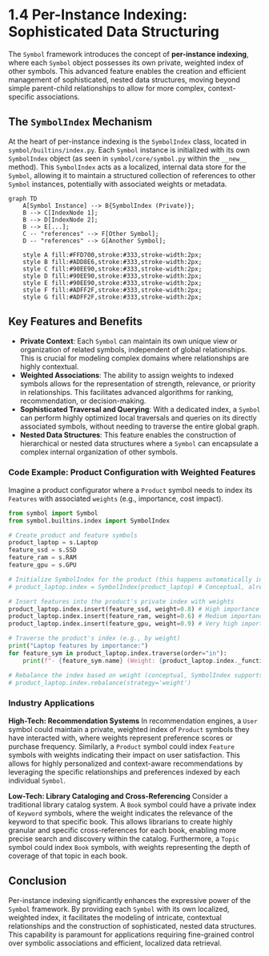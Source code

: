 # 1.4 Per-Instance Indexing: Sophisticated Data Structuring

The `Symbol` framework introduces the concept of **per-instance indexing**, where each `Symbol` object possesses its own private, weighted index of other symbols. This advanced feature enables the creation and efficient management of sophisticated, nested data structures, moving beyond simple parent-child relationships to allow for more complex, context-specific associations.

## The `SymbolIndex` Mechanism

At the heart of per-instance indexing is the `SymbolIndex` class, located in `symbol/builtins/index.py`. Each `Symbol` instance is initialized with its own `SymbolIndex` object (as seen in `symbol/core/symbol.py` within the `__new__` method). This `SymbolIndex` acts as a localized, internal data store for the `Symbol`, allowing it to maintain a structured collection of references to other `Symbol` instances, potentially with associated weights or metadata.

```mermaid
graph TD
    A[Symbol Instance] --> B{SymbolIndex (Private)};
    B --> C[IndexNode 1];
    B --> D[IndexNode 2];
    B --> E[...];
    C -- "references" --> F[Other Symbol];
    D -- "references" --> G[Another Symbol];

    style A fill:#FFD700,stroke:#333,stroke-width:2px;
    style B fill:#ADD8E6,stroke:#333,stroke-width:2px;
    style C fill:#90EE90,stroke:#333,stroke-width:2px;
    style D fill:#90EE90,stroke:#333,stroke-width:2px;
    style E fill:#90EE90,stroke:#333,stroke-width:2px;
    style F fill:#ADFF2F,stroke:#333,stroke-width:2px;
    style G fill:#ADFF2F,stroke:#333,stroke-width:2px;
```

## Key Features and Benefits

-   **Private Context**: Each `Symbol` can maintain its own unique view or organization of related symbols, independent of global relationships. This is crucial for modeling complex domains where relationships are highly contextual.
-   **Weighted Associations**: The ability to assign weights to indexed symbols allows for the representation of strength, relevance, or priority in relationships. This facilitates advanced algorithms for ranking, recommendation, or decision-making.
-   **Sophisticated Traversal and Querying**: With a dedicated index, a `Symbol` can perform highly optimized local traversals and queries on its directly associated symbols, without needing to traverse the entire global graph.
-   **Nested Data Structures**: This feature enables the construction of hierarchical or nested data structures where a `Symbol` can encapsulate a complex internal organization of other symbols.

### Code Example: Product Configuration with Weighted Features

Imagine a product configurator where a `Product` symbol needs to index its `Features` with associated `weights` (e.g., importance, cost impact).

```python
from symbol import Symbol
from symbol.builtins.index import SymbolIndex

# Create product and feature symbols
product_laptop = s.Laptop
feature_ssd = s.SSD
feature_ram = s.RAM
feature_gpu = s.GPU

# Initialize SymbolIndex for the product (this happens automatically in Symbol.__new__)
# product_laptop.index = SymbolIndex(product_laptop) # Conceptual, already done

# Insert features into the product's private index with weights
product_laptop.index.insert(feature_ssd, weight=0.8) # High importance
product_laptop.index.insert(feature_ram, weight=0.6) # Medium importance
product_laptop.index.insert(feature_gpu, weight=0.9) # Very high importance

# Traverse the product's index (e.g., by weight)
print("Laptop features by importance:")
for feature_sym in product_laptop.index.traverse(order="in"):
    print(f"- {feature_sym.name} (Weight: {product_laptop.index._function_map[feature_sym.name].eval_weight()})")

# Rebalance the index based on weight (conceptual, SymbolIndex supports this)
# product_laptop.index.rebalance(strategy='weight')
```

### Industry Applications

**High-Tech: Recommendation Systems**
In recommendation engines, a `User` symbol could maintain a private, weighted index of `Product` symbols they have interacted with, where weights represent preference scores or purchase frequency. Similarly, a `Product` symbol could index `Feature` symbols with weights indicating their impact on user satisfaction. This allows for highly personalized and context-aware recommendations by leveraging the specific relationships and preferences indexed by each individual `Symbol`.

**Low-Tech: Library Cataloging and Cross-Referencing**
Consider a traditional library catalog system. A `Book` symbol could have a private index of `Keyword` symbols, where the weight indicates the relevance of the keyword to that specific book. This allows librarians to create highly granular and specific cross-references for each book, enabling more precise search and discovery within the catalog. Furthermore, a `Topic` symbol could index `Book` symbols, with weights representing the depth of coverage of that topic in each book.

## Conclusion

Per-instance indexing significantly enhances the expressive power of the `Symbol` framework. By providing each `Symbol` with its own localized, weighted index, it facilitates the modeling of intricate, contextual relationships and the construction of sophisticated, nested data structures. This capability is paramount for applications requiring fine-grained control over symbolic associations and efficient, localized data retrieval.